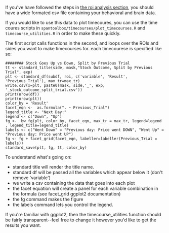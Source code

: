 If you've have followed the steps in [the roi analysis section](./roi_analysis.md), you should have a wide formated csv file containing your behavioral and brain data. 

If you would like to use this data to plot timecoures, you can use the time coures scripts in `spantoolbox/timecourses/plot_timecourses.R` and `timecourse_utilities.R` in order to make these quickly. 

The first script calls functions in the second, and loops over the ROIs and sides you want to make timecourses for. each timecourese is specified like so:
```
######## Stock Goes Up vs Down, Split by Previous Trial
tt <- standard_title(side, mask,"Stock Outcome, Split by Previous Trial", exp)
plt <- standard_df(subdf, roi, c('variable', 'Result', 'Previous_Trial'), max_tr=max_tr)
write.csv(x=plt, paste0(mask, side,'_', exp, '_stock_outcome_split_trial.csv'))
print(nrow(df))
print(nrow(plt))
color_by = 'Result'
facet_eqn <-  as.formula(". ~ Previous_Trial")
legend_title <- "Next Day:"
legend <- c("Down", "Up")
fg <-  bw_fg(plt, color_by, facet_eqn, max_tr = max_tr, legend=legend , legend_title=legend_title)
labels <- c("Went Down" = "Previous day: Price went DOWN", "Went Up" = "Previous day: Price went UP")
fg <- fg + facet_grid(facet_eqn, labeller=labeller(Previous_Trial = labels))
standard_save(plt, fg, tt, color_by)
```

To understand what's going on:
* standard title will render the title name. 
* standard df will be passed all the variables which appear below it (don't remove 'variable')
* we write a csv containing the data that goes into each plot
* the facet equation will create a panel for each variable combination in the formula (see facet_grid ggplot2 documentation)
* the fg command makes the figure
* the labels command lets you control the legend. 

If you're familiar with ggplot2, then the timecourse_utilities function  should be fairly transparent--feel free to change it however you'd like to get the results you want. 

